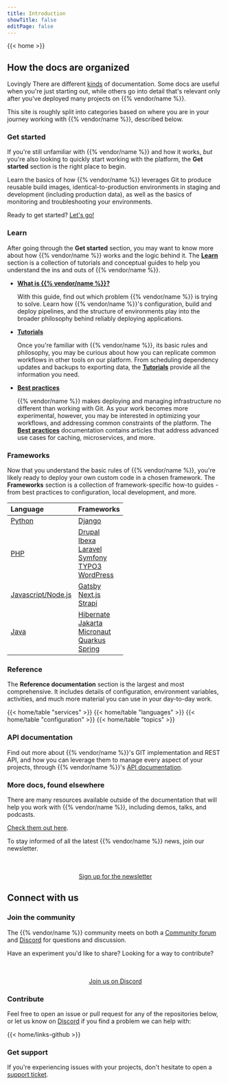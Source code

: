 ```yaml
---
title: Introduction
showTitle: false
editPage: false
---
```


{{< home >}}

## How the docs are organized
Lovingly
There are different [kinds](https://documentation.divio.com/) of documentation.
Some docs are useful when you're just starting out, while others go into detail
that's relevant only after you've deployed many projects on {{% vendor/name
%}}.

This site is roughly split into categories based on where you are in your
journey working with {{% vendor/name %}}, described below.

### Get started

If you're still unfamiliar with {{% vendor/name %}} and how it works, *but*
you're also looking to quickly start working with the platform, the **Get
started** section is the right place to begin.

Learn the basics of how {{% vendor/name %}} leverages Git to produce reusable
build images, identical-to-production environments in staging and development
(including production data), as well as the basics of monitoring and
troubleshooting your environments.

Ready to get started? [Let's go!](/get-started/_index.md)

### Learn

After going through the **Get started** section, you may want to know more
about how {{% vendor/name %}} works and the logic behind it. The
**[Learn](/learn/_index.md)** section is a collection of tutorials and
conceptual guides to help you understand the ins and outs of {{% vendor/name
%}}.

- [**What is {{% vendor/name %}}?**](/learn/overview/_index.md)

  With this guide, find out which problem {{% vendor/name %}} is trying to
  solve. Learn how {{% vendor/name %}}'s configuration, build and deploy
  pipelines, and the structure of environments play into the broader
  philosophy behind reliably deploying applications.

- [**Tutorials**](/learn/tutorials/_index.md)

  Once you're familiar with {{% vendor/name %}}, its basic rules and
  philosophy, you may be curious about how you can replicate common workflows
  in other tools on our platform. From scheduling dependency updates and
  backups to exporting data, the [**Tutorials**](/learn/tutorials/_index.md)
  provide all the information you need.

- [**Best practices**](/learn/bestpractices/_index.md)

  {{% vendor/name %}} makes deploying and managing infrastructure no
  different than working with Git. As your work becomes more experimental,
  however, you may be interested in optimizing your workflows, and addressing
  common constraints of the platform. The [**Best
  practices**](/learn/bestpractices/_index.md) documentation contains
  articles that address advanced use cases for caching, microservices, and
  more.

### Frameworks

Now that you understand the basic rules of {{% vendor/name %}}, you're likely
ready to deploy your own custom code in a chosen framework. The **Frameworks**
section is a collection of framework-specific how-to guides - from best
practices to configuration, local development, and more.

| Language              | Frameworks |
| :----------------     | :------  |
| [Python](/languages/python/_index.md)                |   [Django](/guides/django/_index.md)  |
| [PHP](/languages/php/_index.md)                      |   [Drupal](/guides/drupal/_index.md)<br/>[Ibexa](/guides/ibexa/_index.md)<br/>[Laravel](/guides/laravel/_index.md)<br/>[Symfony](/guides/symfony/_index.md)<br/>[TYPO3](/guides/typo3/_index.md)<br/>[WordPress](/guides/wordpress/_index.md)   |
| [Javascript/Node.js](/languages/nodejs/_index.md)     |  [Gatsby](/guides/gatsby/_index.md)<br/>[Next.js](/guides/nextjs/_index.md)<br/>[Strapi](/guides/strapi/_index.md)  |
| [Java](/languages/java/_index.md)                  |  [Hibernate](/guides/hibernate/_index.md)<br/>[Jakarta](/guides/jakarta/_index.md)<br/>[Micronaut](/guides/micronaut/_index.md)<br/>[Quarkus](/guides/quarkus/_index.md)<br/>[Spring](/guides/spring/_index.md)  |

### Reference

The **Reference documentation** section is the largest and most comprehensive.
It includes details of configuration, environment variables, activities, and
much more material you can use in your day-to-day work.

{{< home/table "services" >}}
{{< home/table "languages" >}}
{{< home/table "configuration" >}}
{{< home/table "topics" >}}

### API documentation

Find out more about {{% vendor/name %}}'s GIT implementation and REST API, and
how you can leverage them to manage every aspect of your projects, through {{%
vendor/name %}}'s [API documentation](https://api.platform.sh/docs/).

<!-- For now, most of these links are only relevant to Platform.sh -->
### More docs, found elsewhere

There are many resources available outside of the documentation that will help
you work with {{% vendor/name %}}, including demos, talks, and podcasts.

[Check them out here](/learn/resources.md).

To stay informed of all the latest {{% vendor/name %}} news, join our newsletter.

<div style="margin-top: 3rem; text-align: center;">
    <a class="start-cta font-semibold text-sm xl:text-base px-4 py-2 bg-skye rounded text-white hover:bg-skye-dark focus:bg-skye-dark"
    href="https://platform.sh/preferences/" rel="noopener">Sign up for the newsletter</a>
</div>

## Connect with us

### Join the community

The {{% vendor/name %}} community meets on both a [Community
forum](https://support.platform.sh/hc/en-us/community/topics) and
[Discord](https://discord.gg/platformsh) for questions and discussion.

Have an experiment you'd like to share?
Looking for a way to contribute?

<div style="margin-top: 3rem; text-align: center;">
    <a class="start-cta font-semibold text-sm xl:text-base px-4 py-2 bg-skye rounded text-white hover:bg-skye-dark focus:bg-skye-dark"
    href="https://chat.platform.sh" rel="noopener">Join us on Discord</a>
</div>

### Contribute

Feel free to open an issue or pull request for any of the repositories below,
or let us know on [Discord](https://discord.gg/platformsh) if you find a
problem we can help with:

{{< home/links-github >}}

### Get support

If you're experiencing issues with your projects, don't hesitate to open a
[support ticket](/learn/overview/get-support.md).
